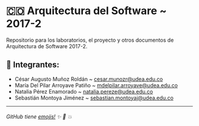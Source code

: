 # 🇨🇴 Arquitectura del Software ~ 2017-2
Repositorio para los laboratorios, el proyecto y otros documentos de Arquitectura de Software 2017-2.

## :busts_in_silhouette: Integrantes:
+ César Augusto Muñoz Roldán ~ cesar.munozr@udea.edu.co
+ María Del Pilar Arroyave Patiño ~ mdelpilar.arroyave@udea.edu.co
+ Natalia Pérez Enamorado ~ natalia.pereze@udea.edu.co
+ Sebastián Montoya Jiménez ~ sebastian.montoyaj@udea.edu.co

***
###### GitHub tiene [emojis!](https://www.webpagefx.com/tools/emoji-cheat-sheet/) :sparkles: :camel: :boom:
